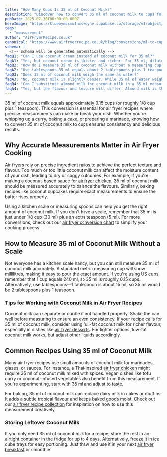 ```yaml
---
title: "How Many Cups Is 35 ml of Coconut Milk?"
description: "Discover how to convert 35 ml of coconut milk to cups for perfect air fryer recipes. Get precise measurements and cooking tips here!"
pubDate: 2025-07-30T00:00:00.000Z
heroImage: "https://klueoymssxwfnxsvcyhv.supabase.co/storage/v1/object/public/Shmucket/how-many-cups-is-35-ml-of-coconut-milk.webp"
tags:
  - "measurement"
author: "AirFryerRecipe.co.uk"
canonical: "https://www.airfryerrecipe.co.uk/blog/conversions/ml-to-cups/how-many-cups-is-35-ml-of-coconut-milk"
schema: |
  <!-- Schema will be generated automatically -->
faqQ1: "Can I use coconut cream instead of coconut milk for 35 ml?"
faqA1: "Yes, but coconut cream is thicker and richer. For 35 ml, dilute it slightly with water to match the consistency of coconut milk. Use a 2:1 ratio (e.g., 23 ml coconut cream + 12 ml water) for a similar result."
faqQ2: "How do I measure 35 ml of coconut milk without a measuring cup?"
faqA2: "Use tablespoons—35 ml equals about 2 tablespoons plus 1 teaspoon. Alternatively, a standard shot glass holds roughly 30 ml, so fill it just above the rim for 35 ml."
faqQ3: "Does 35 ml of coconut milk weigh the same as water?"
faqA3: "No, coconut milk is slightly denser. While 35 ml of water weighs 35 grams, coconut milk weighs around 36–38 grams due to its fat content."
faqQ4: "Can I substitute almond milk for coconut milk in a 35 ml measurement?"
faqA4: "Yes, but the flavour and texture will differ. Almond milk is thinner and less creamy, so adjust other ingredients accordingly. For baking, add a teaspoon of oil to mimic coconut milk's richness."
---
```

<p>35 ml of coconut milk equals approximately 0.15 cups (or roughly 1/8 cup plus 1 teaspoon). This conversion is essential for air fryer recipes where precise measurements can make or break your dish. Whether you're whipping up a curry, baking a cake, or preparing a marinade, knowing how to convert 35 ml of coconut milk to cups ensures consistency and delicious results.</p>  

<h2>Why Accurate Measurements Matter in Air Fryer Cooking</h2>  
<p>Air fryers rely on precise ingredient ratios to achieve the perfect texture and flavour. Too much or too little coconut milk can affect the moisture content of your dish, leading to dry or soggy outcomes. For example, if you're making a coconut-based sauce for <a href=https://www.airfryerrecipe.co.uk/recipes>air fryer chicken</a>, 35 ml of coconut milk should be measured accurately to balance the flavours. Similarly, baking recipes like coconut cupcakes require exact measurements to ensure the batter rises properly.</p>  
<p>Using a kitchen scale or measuring spoons can help you get the right amount of coconut milk. If you don't have a scale, remember that 35 ml is just under 1/8 cup (30 ml) plus an extra teaspoon (5 ml). For more conversions, check out our <a href=https://www.airfryerrecipe.co.uk/air-fryer-conversion-chart>air fryer conversion chart</a> to simplify your cooking process.</p>  

<h2>How to Measure 35 ml of Coconut Milk Without a Scale</h2>  
<p>Not everyone has a kitchen scale handy, but you can still measure 35 ml of coconut milk accurately. A standard metric measuring cup will show millilitres, making it easy to pour the exact amount. If you're using US cups, remember that 1 cup equals 240 ml, so 35 ml is roughly 0.15 cups. Alternatively, use tablespoons—1 tablespoon is about 15 ml, so 35 ml would be 2 tablespoons plus 1 teaspoon.</p>  

<h3>Tips for Working with Coconut Milk in Air Fryer Recipes</h3>  
<p>Coconut milk can separate or curdle if not handled properly. Shake the can well before measuring to ensure an even consistency. If your recipe calls for 35 ml of coconut milk, consider using full-fat coconut milk for richer flavour, especially in dishes like <a href=https://www.airfryerrecipe.co.uk/recipe-category/dessert>air fryer desserts</a>. For lighter options, low-fat coconut milk works, but adjust other liquids accordingly.</p>  

<h2>Common Recipes Using 35 ml of Coconut Milk</h2>  
<p>Many air fryer recipes use small amounts of coconut milk for marinades, glazes, or sauces. For instance, a Thai-inspired <a href=https://www.airfryerrecipe.co.uk/recipe-category/chicken>air fryer chicken</a> might require 35 ml of coconut milk mixed with spices. Vegan dishes like tofu curry or coconut-infused vegetables also benefit from this measurement. If you're experimenting, start with 35 ml and adjust to taste.</p>  
<p>For baking, 35 ml of coconut milk can replace dairy milk in cakes or muffins. It adds a subtle tropical flavour and keeps baked goods moist. Check out our <a href=https://www.airfryerrecipe.co.uk/recipes>air fryer recipe collection</a> for inspiration on how to use this measurement creatively.</p>  

<h3>Storing Leftover Coconut Milk</h3>  
<p>If you only need 35 ml of coconut milk for a recipe, store the rest in an airtight container in the fridge for up to 4 days. Alternatively, freeze it in ice cube trays for easy portioning. Just thaw and use it in your next <a href=https://www.airfryerrecipe.co.uk/recipe-category/breakfast>air fryer breakfast</a> or smoothie.</p>
